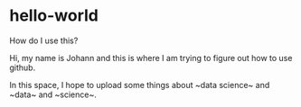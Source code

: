 # hello-world
How do I use this?

Hi, my name is Johann and this is where I am trying to figure out how to use github.

In this space, I hope to upload some things about ~data science~ and ~data~ and ~science~.
